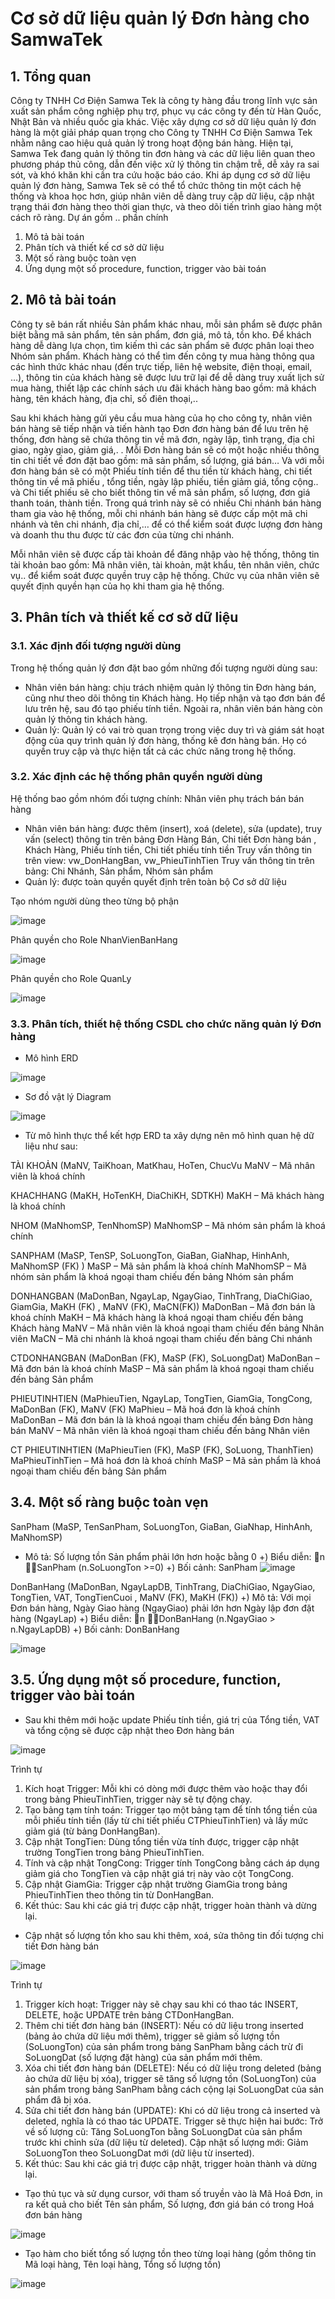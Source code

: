 # Cơ sở dữ liệu quản lý Đơn hàng cho SamwaTek
## 1. Tổng quan 
Công ty TNHH Cơ Điện Samwa Tek là công ty hàng đầu trong lĩnh vực sản xuất sản phẩm công nghiệp phụ trợ, phục vụ các công ty đến từ Hàn Quốc, Nhật Bản và nhiều quốc gia khác.
Việc xây dựng cơ sở dữ liệu quản lý đơn hàng là một giải pháp quan trọng cho Công ty TNHH Cơ Điện Samwa Tek nhằm nâng cao hiệu quả quản lý trong hoạt động bán hàng. Hiện tại, Samwa Tek đang quản lý thông tin đơn hàng và các dữ liệu liên quan theo phương pháp thủ công, dẫn đến việc xử lý thông tin chậm trễ, dễ xảy ra sai sót, và khó khăn khi cần tra cứu hoặc báo cáo. Khi áp dụng cơ sở dữ liệu quản lý đơn hàng, Samwa Tek sẽ có thể tổ chức thông tin một cách hệ thống và khoa học hơn, giúp nhân viên dễ dàng truy cập dữ liệu, cập nhật trạng thái đơn hàng theo thời gian thực, và theo dõi tiến trình giao hàng một cách rõ ràng.
    Dự án gồm .. phần chính
  1. Mô tả bài toán
  2. Phân tích và thiết kế cơ sở dữ liệu
  3. Một số ràng buộc toàn vẹn
  4. Ứng dụng một số procedure, function, trigger vào bài toán
## 2. Mô tả bài toán
Công ty sẽ bán rất nhiều Sản phẩm khác nhau, mỗi sản phẩm sẽ được phân biệt bằng mã sản phẩm, tên sản phẩm, đơn giá, mô tả, tồn kho. Để khách hàng dễ dàng lựa chọn, tìm kiếm thì các sản phẩm sẽ được phân loại theo Nhóm sản phẩm. Khách hàng có thể tìm đến công ty mua hàng thông qua các hình thức khác nhau (đến trực tiếp, liên hệ website, điện thoại, email, …),  thông tin của khách hàng sẽ được lưu trữ lại để dễ dàng truy xuất lịch sử mua hàng, thiết lập các chính sách ưu đãi khách hàng bao gồm: mã khách hàng, tên khách hàng, địa chỉ, số điên thoại,..

Sau khi khách hàng gửi yêu cầu mua hàng của họ cho công ty, nhân viên bán hàng sẽ tiếp nhận và tiến hành tạo Đơn đơn hàng bán để lưu trên hệ thống, đơn hàng sẽ chứa thông tin về mã đơn, ngày lập, tình trạng, địa chỉ giao, ngày giao, giảm giá,. . Mỗi Đơn hàng bán sẽ có một hoặc nhiều thông tin chi tiết về đơn đặt bao gồm: mã sản phẩm, số lượng, giá bán… Và với mỗi đơn hàng bán sẽ có một Phiếu tính tiền để thu tiền từ  khách hàng, chi tiết thông tin về mã phiếu , tổng tiền, ngày lập phiếu, tiền giảm giá, tổng cộng.. và Chi tiết phiếu sẽ cho biết thông tin về mã sản phẩm, số lượng, đơn giá thanh toán, thành tiền. Trong quá trình này sẽ có nhiều Chi nhánh bán hàng tham gia vào hệ thống, mỗi chi nhánh bán hàng sẽ được cấp một mã chi nhánh và tên chi nhánh, địa chỉ,… để có thể kiểm soát được lượng đơn hàng và doanh thu thu được từ các đơn của từng chi nhánh.

Mỗi nhân viên sẽ được cấp tài khoản để đăng nhập vào hệ thống, thông tin tài khoản bao gồm: Mã nhân viên, tài khoản, mật khẩu, tên nhân viên, chức vụ.. để kiểm soát được quyền truy cập hệ thống. Chức vụ của nhân viên sẽ quyết định quyền hạn của họ khi tham gia hệ thống.
## 3. Phân tích và thiết kế cơ sở dữ liệu
### 3.1. Xác định đối tượng người dùng
Trong hệ thống quản lý đơn đặt bao gồm những đối tượng người dùng sau:
+  Nhân viên bán hàng: chịu trách nhiệm quản lý thông tin Đơn hàng bán, cũng như theo dõi thông tin Khách hàng. Họ tiếp nhận và tạo đơn bán để lưu trên hệ, sau đó tạo phiếu tính tiền. Ngoài ra, nhân viên bán hàng còn quản lý thông tin khách hàng. 
+ Quản lý: Quản lý có vai trò quan trọng trong việc duy trì và giám sát hoạt động của quy trình quản lý đơn hàng, thống kê đơn hàng bán. Họ có quyền truy cập và thực hiện tất cả các chức năng trong hệ thống.
### 3.2. Xác định các hệ thống phân quyền người dùng
Hệ thống bao gồm nhóm đối tượng chính: Nhân viên phụ trách bán bán hàng
+ Nhân viên bán hàng: được thêm (insert), xoá (delete), sửa (update), truy vấn (select) thông tin trên bảng Đơn Hàng Bán, Chi tiết Đơn hàng bán , Khách Hàng, Phiếu tính tiền, Chi tiết phiếu tính tiền 
Truy vấn thông tin trên view: vw_DonHangBan, vw_PhieuTinhTien
Truy vấn thông tin trên bảng: Chi Nhánh, Sản phẩm, Nhóm sản phẩm
+ Quản lý: được toàn quyền quyết định trên toàn bộ Cơ sở dữ liệu

Tạo nhóm người dùng theo từng bộ phận

![image](https://github.com/user-attachments/assets/7cd35fa8-82c5-44cc-afca-902aaa3011c1)

Phân quyền cho Role NhanVienBanHang

![image](https://github.com/user-attachments/assets/66136dd4-06a5-4e1f-80c1-727103b8053d)

Phân quyền cho Role QuanLy

![image](https://github.com/user-attachments/assets/7ae0379c-7ee5-426f-bc56-17afd32e495f)

### 3.3. Phân tích, thiết hệ thống CSDL cho chức năng quản lý Đơn hàng 
- Mô hình ERD

![image](https://github.com/user-attachments/assets/06931396-7ade-43d5-8c87-d4ba76bb6d7f)

- Sơ đồ vật lý Diagram

![image](https://github.com/user-attachments/assets/9af05155-6f6b-401e-a6d1-b74d112f17b5)


- Từ mô hình thực thể kết hợp ERD ta xây dựng nên mô hình quan hệ dữ liệu như sau:

TÀI KHOẢN (MaNV, TaiKhoan, MatKhau,  HoTen, ChucVu
MaNV – Mã nhân viên là khoá chính


KHACHHANG (MaKH, HoTenKH, DiaChiKH, SDTKH)
MaKH – Mã khách hàng là khoá chính

NHOM (MaNhomSP, TenNhomSP)
MaNhomSP – Mã nhóm sản phẩm là khoá chính

SANPHAM (MaSP, TenSP, SoLuongTon, GiaBan, GiaNhap, HinhAnh, MaNhomSP (FK) )
MaSP – Mã sản phẩm là khoá chính
MaNhomSP – Mã nhóm sản phẩm là khoá ngoại tham chiếu đến bảng Nhóm sản phẩm

DONHANGBAN (MaDonBan, NgayLap, NgayGiao, TinhTrang, DiaChiGiao, GiamGia, MaKH (FK) , MaNV (FK), MaCN(FK))
	MaDonBan – Mã đơn bán là khoá chính
	MaKH – Mã khách hàng là khoá ngoại tham chiếu đến bảng Khách hàng
	MaNV – Mã nhân viên là khoá ngoại tham chiếu đến bảng Nhân viên
MaCN – Mã chi nhánh là khoá ngoại tham chiếu đến bảng Chi nhánh

CTDONHANGBAN (MaDonBan (FK), MaSP (FK), SoLuongDat)
MaDonBan – Mã đơn bán là khoá chính
MaSP – Mã sản phẩm là khoá ngoại tham chiếu đến bảng Sản phẩm

PHIEUTINHTIEN (MaPhieuTien, NgayLap, TongTien, GiamGia, TongCong, MaDonBan (FK), MaNV (FK)
	MaPhieu – Mã hoá đơn là khoá chính
	MaDonBan – Mã đơn bán là là khoá ngoại tham chiếu đến bảng Đơn hàng bán
	MaNV – Mã nhân viên là khoá ngoại tham chiếu đến bảng Nhân viên

CT PHIEUTINHTIEN (MaPhieuTien (FK), MaSP (FK), SoLuong, ThanhTien)
MaPhieuTinhTien – Mã hoá đơn là khoá chính
MaSP – Mã sản phẩm là khoá ngoại tham chiếu đến bảng Sản phẩm

## 3.4. Một số ràng buộc toàn vẹn
SanPham (MaSP, TenSanPham, SoLuongTon, GiaBan, GiaNhap, HinhAnh, MaNhomSP)
+ Mô tả: Số lượng tồn Sản phẩm phải lớn hơn hoặc bằng 0 
+) Biểu diễn: n SanPham (n.SoLuongTon >=0)
+) Bối cảnh: SanPham
![image](https://github.com/user-attachments/assets/57befc98-a123-4bac-9c96-59cfeee493be)


DonBanHang (MaDonBan, NgayLapDB, TinhTrang, DiaChiGiao, NgayGiao, TongTien, VAT, TongTienCuoi , MaNV (FK), MaKH (FK)) 
+) Mô tả: Với mọi Đơn bán hàng, Ngày Giao hàng (NgayGiao)  phải lớn hơn Ngày lập đơn đặt hàng (NgayLap)
+) Biểu diễn: n DonBanHang  (n.NgayGiao > n.NgayLapDB)
+) Bối cảnh: DonBanHang

![image](https://github.com/user-attachments/assets/53937c21-b64b-4d61-9d7b-d3585cd99bfe)

## 3.5. Ứng dụng một số procedure, function, trigger vào bài toán

- Sau khi thêm mới hoặc update Phiếu tính tiền, giá trị của Tổng tiền, VAT và tổng cộng sẽ được cập nhật theo Đơn hàng bán

![image](https://github.com/user-attachments/assets/8970254d-cfdc-45dd-916d-2f1354aeb931)

Trình tự 
1. Kích hoạt Trigger: Mỗi khi có dòng mới được thêm vào hoặc thay đổi trong bảng PhieuTinhTien, trigger này sẽ tự động chạy.
2. Tạo bảng tạm tính toán: Trigger tạo một bảng tạm để tính tổng tiền của mỗi phiếu tính tiền (lấy từ chi tiết phiếu CTPhieuTinhTien) và lấy mức giảm giá (từ bảng DonHangBan).
3. Cập nhật TongTien: Dùng tổng tiền vừa tính được, trigger cập nhật trường TongTien trong bảng PhieuTinhTien.
4. Tính và cập nhật TongCong: Trigger tính TongCong bằng cách áp dụng giảm giá cho TongTien và cập nhật giá trị này vào cột TongCong.
5. Cập nhật GiamGia: Trigger cập nhật trường GiamGia trong bảng PhieuTinhTien theo thông tin từ DonHangBan.
6. Kết thúc: Sau khi các giá trị được cập nhật, trigger hoàn thành và dừng lại.



- Cập nhật số lượng tồn kho sau khi thêm, xoá, sửa thông tin đối tượng chi tiết Đơn hàng bán

![image](https://github.com/user-attachments/assets/6b3f2785-959b-43b0-9d15-a4bc26b19e0e)

Trình tự
1. Trigger kích hoạt: Trigger này sẽ chạy sau khi có thao tác INSERT, DELETE, hoặc UPDATE trên bảng CTDonHangBan.
2. Thêm chi tiết đơn hàng bán (INSERT): Nếu có dữ liệu trong inserted (bảng ảo chứa dữ liệu mới thêm), trigger sẽ giảm số lượng tồn (SoLuongTon) của sản phẩm trong bảng SanPham bằng cách trừ đi SoLuongDat (số lượng đặt hàng) của sản phẩm mới thêm.
3. Xóa chi tiết đơn hàng bán (DELETE): Nếu có dữ liệu trong deleted (bảng ảo chứa dữ liệu bị xóa), trigger sẽ tăng số lượng tồn (SoLuongTon) của sản phẩm trong bảng SanPham bằng cách cộng lại SoLuongDat của sản phẩm đã bị xóa.
4. Sửa chi tiết đơn hàng bán (UPDATE): Khi có dữ liệu trong cả inserted và deleted, nghĩa là có thao tác UPDATE. Trigger sẽ thực hiện hai bước:
Trở về số lượng cũ: Tăng SoLuongTon bằng SoLuongDat của sản phẩm trước khi chỉnh sửa (dữ liệu từ deleted).
Cập nhật số lượng mới: Giảm SoLuongTon theo SoLuongDat mới (dữ liệu từ inserted).
5. Kết thúc: Sau khi các giá trị được cập nhật, trigger hoàn thành và dừng lại.



- Tạo thủ tục và sử dụng cursor, với tham số truyền vào là Mã Hoá Đơn, in ra kết quả cho biết Tên sản phẩm, Số lượng, đơn giá bán có trong Hoá đơn bán hàng

![image](https://github.com/user-attachments/assets/31ab5c68-50e3-44a8-932d-1cfd346c40cf)




- Tạo hàm cho biết tổng số lượng tồn theo từng loại hàng (gồm thông tin Mã loại hàng, Tên loại hàng, Tổng số lượng tồn)

![image](https://github.com/user-attachments/assets/85c09ec7-821d-4f7d-921a-0b2b2fac2717)









